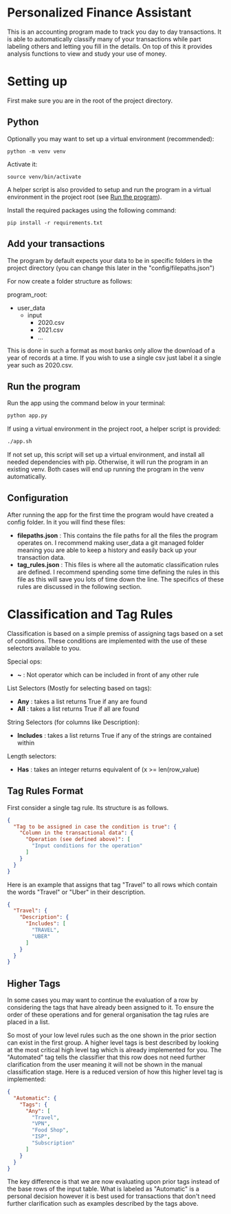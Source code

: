 # Personalized Finance Assistant

This is an accounting program made to track you day to day transactions. It is able to automatically classify many of
your transactions while part labeling others and letting you fill in the details. On top of this it provides
analysis functions to view and study your use of money.

# Setting up

First make sure you are in the root of the project directory.

## Python

Optionally you may want to set up a virtual environment (recommended):

```shell
python -m venv venv
```

Activate it:

```shell
source venv/bin/activate
```

A helper script is also provided to setup and run the program in a virtual environment in the project root
(see [Run the program](#run-the-program)). 

Install the required packages using the following command:

```shell
pip install -r requirements.txt
```

## Add your transactions

The program by default expects your data to be in specific folders in the project directory (you can change this
later in the "config/filepaths.json")

For now create a folder structure as follows:

program_root:

- user_data
    - input
        - 2020.csv
        - 2021.csv
        - ...

This is done in such a format as most banks only allow the download of a year of records at a time. If you wish to use
a single csv just label it a single year such as 2020.csv.

## Run the program

Run the app using the command below in your terminal:

```bash
python app.py
```

If using a virtual environment in the project root, a helper script is provided:

```bash
./app.sh
```

If not set up, this script will set up a virtual environment, and install all needed dependencies with pip. Otherwise, 
it will run the program in an existing venv. Both cases will end up running the program in the venv automatically. 

## Configuration

After running the app for the first time the program would have created a config folder. In it you will find these
files:

- **filepaths.json** : This contains the file paths for all the files the program operates on. I
  recommend making user_data a git managed folder meaning you are able to keep a history and easily back up your
  transaction data.
- **tag_rules.json** : This files is where all the automatic classification rules are defined. I recommend spending
  some time defining the rules in this file as this will save you lots of time down the line. The specifics of
  these rules are discussed in the following section.

# Classification and Tag Rules

Classification is based on a simple premiss of assigning tags based on a set of conditions. These conditions are
implemented with the use of these selectors available to you.

Special ops:

- **~** : Not operator which can be included in front of any other rule

List Selectors (Mostly for selecting based on tags):

- **Any** : takes a list returns True if any are found
- **All** : takes a list returns True if all are found

String Selectors (for columns like Description):

- **Includes** : takes a list returns True if any of the strings are contained within

Length selectors:

- **Has** : takes an integer returns equivalent of (x >= len(row_value)

## Tag Rules Format

First consider a single tag rule. Its structure is as follows.

```json
{
  "Tag to be assigned in case the condition is true": {
    "Column in the transactional data": {
      "Operation (see defined above)": [
        "Input conditions for the operation"
      ]
    }
  }
}
```

Here is an example that assigns that tag "Travel" to all rows which contain the words "Travel" or "Uber" in their
description.

```json
{
  "Travel": {
    "Description": {
      "Includes": [
        "TRAVEL",
        "UBER"
      ]
    }
  }
}
```

## Higher Tags

In some cases you may want to continue the evaluation of a row by considering the tags that have already been
assigned to it. To ensure the order of these operations and for general organisation the tag rules are placed in a list.

So most of your low level rules such as the one shown in the prior section can exist in the first group. A higher
level tags is best described by looking at the most critical high level tag which is already implemented for you.
The "Automated" tag tells the classifier that this row does not need further clarification from the user meaning it
will not be shown in the manual classification stage. Here is a reduced version of how this higher level tag is
implemented:

```json
{
  "Automatic": {
    "Tags": {
      "Any": [
        "Travel",
        "VPN",
        "Food Shop",
        "ISP",
        "Subscription"
      ]
    }
  }
}
```

The key difference is that we are now evaluating upon prior tags instead of the base rows of the input table. What
is labeled as "Automatic" is a personal decision however it is best used for transactions that don't need further
clarification such as examples described by the tags above.
